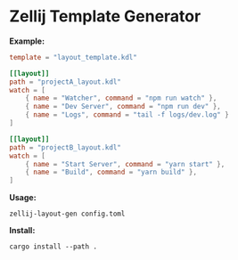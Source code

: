 # Zellij Template Generator

**Example:**

```toml
template = "layout_template.kdl"

[[layout]]
path = "projectA_layout.kdl"
watch = [
    { name = "Watcher", command = "npm run watch" },
    { name = "Dev Server", command = "npm run dev" },
    { name = "Logs", command = "tail -f logs/dev.log" }
]

[[layout]]
path = "projectB_layout.kdl"
watch = [
    { name = "Start Server", command = "yarn start" },
    { name = "Build", command = "yarn build" },
]
```

**Usage:**

`zellij-layout-gen config.toml`

**Install:**

`cargo install --path .`
